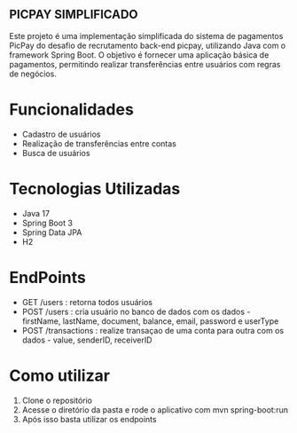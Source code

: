 ## PICPAY SIMPLIFICADO
Este projeto é uma implementação simplificada do sistema de pagamentos PicPay do desafio de recrutamento back-end picpay, utilizando Java com o framework Spring Boot. O objetivo é fornecer uma aplicação básica de pagamentos, permitindo realizar transferências entre usuários com regras de negócios.

# Funcionalidades
- Cadastro de usuários
- Realização de transferências entre contas
- Busca de usuários

# Tecnologias Utilizadas
- Java 17
- Spring Boot 3
- Spring Data JPA
- H2

# EndPoints
-  GET /users : retorna todos usuários
-  POST /users : cria usuário no banco de dados com os dados - firstName, lastName, document, balance, email, password e userType
-  POST /transactions : realize transaçao de uma conta para outra com os dados - value, senderID, receiverID

# Como utilizar
1. Clone o repositório
2. Acesse o diretório da pasta e rode o aplicativo com mvn spring-boot:run
3. Após isso basta utilizar os endpoints
